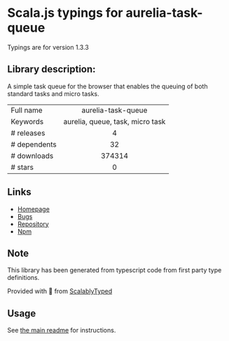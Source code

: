 
# Scala.js typings for aurelia-task-queue

Typings are for version 1.3.3

## Library description:
A simple task queue for the browser that enables the queuing of both standard tasks and micro tasks.

|                    |                 |
| ------------------ | :-------------: |
| Full name          | aurelia-task-queue |
| Keywords           | aurelia, queue, task, micro task |
| # releases         | 4 |
| # dependents       | 32 |
| # downloads        | 374314 |
| # stars            | 0 |

## Links
- [Homepage](http://aurelia.io)
- [Bugs](https://github.com/aurelia/task-queue/issues)
- [Repository](https://github.com/aurelia/task-queue)
- [Npm](https://www.npmjs.com/package/aurelia-task-queue)
    


## Note
This library has been generated from typescript code from first party type definitions.

Provided with :purple_heart: from [ScalablyTyped](https://github.com/oyvindberg/ScalablyTyped)

## Usage
See [the main readme](../../readme.md) for instructions.


